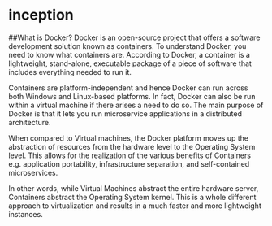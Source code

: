 # inception
##What is Docker?
Docker is an open-source project that offers a software development solution known as containers. 
To understand Docker, you need to know what containers are. According to Docker, 
a container is a lightweight, stand-alone, executable package of a piece of software that includes everything needed to run it.

Containers are platform-independent and hence Docker can run across both Windows and Linux-based platforms.
In fact, Docker can also be run within a virtual machine if there arises a need to do so.
The main purpose of Docker is that it lets you run microservice applications in a distributed architecture.

When compared to Virtual machines, the Docker platform moves up the abstraction of resources from the hardware level to the Operating System level. 
This allows for the realization of the various benefits of Containers e.g. application portability, infrastructure separation, and self-contained microservices. 

In other words, while Virtual Machines abstract the entire hardware server, Containers abstract the Operating System kernel. 
This is a whole different approach to virtualization and results in a much faster and more lightweight instances.
